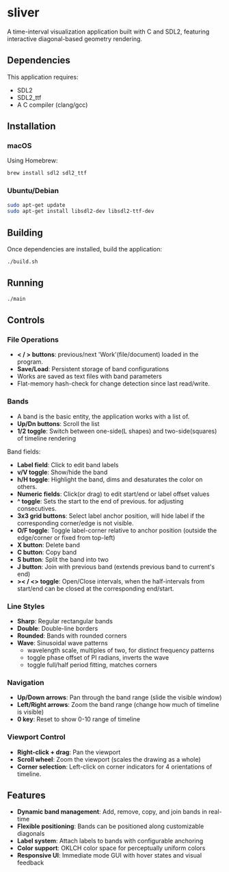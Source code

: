 # sliver

A time-interval visualization application built with C and SDL2, featuring interactive diagonal-based geometry rendering.

## Dependencies

This application requires:
- SDL2 
- SDL2_ttf
- A C compiler (clang/gcc)

## Installation

### macOS

Using Homebrew:
```bash
brew install sdl2 sdl2_ttf
```

### Ubuntu/Debian

```bash
sudo apt-get update
sudo apt-get install libsdl2-dev libsdl2-ttf-dev
```

## Building

Once dependencies are installed, build the application:

```bash
./build.sh
```

## Running

```bash
./main
```

## Controls

### File Operations
- **< / > buttons**: previous/next 'Work'(file/document) loaded in the program.
- **Save/Load**: Persistent storage of band configurations
- Works are saved as text files with band parameters
- Flat-memory hash-check for change detection since last read/write.

### Bands
- A band is the basic entity, the application works with a list of.
- **Up/Dn buttons**: Scroll the list
- **1/2 toggle**: Switch between one-side(L shapes) and two-side(squares) of timeline rendering

Band fields:
- **Label field**: Click to edit band labels
- **v/V toggle**: Show/hide the band
- **h/H toggle**: Highlight the band, dims and desaturates the color on others.
- **Numeric fields**: Click(or drag) to edit start/end or label offset values
- **^ toggle**: Sets the start to the end of previous. for adjusting consecutives.
- **3x3 grid buttons**: Select label anchor position, will hide label if the corresponding corner/edge is not visible.
- **O/F toggle**: Toggle label-corner relative to anchor position (outside the edge/corner or fixed from top-left)
- **X button**: Delete band
- **C button**: Copy band
- **S button**: Split the band into two
- **J button**: Join with previous band (extends previous band to current's end)
- **>< / <> toggle**: Open/Close intervals, when the half-intervals from start/end can be closed at the corresponding end/start.

### Line Styles
- **Sharp**: Regular rectangular bands
- **Double**: Double-line borders
- **Rounded**: Bands with rounded corners
- **Wave**: Sinusoidal wave patterns
   - wavelength scale, multiples of two, for distinct frequency patterns
   - toggle phase offset of PI radians, inverts the wave
   - toggle full/half period fitting, matches corners

### Navigation
- **Up/Down arrows**: Pan through the band range (slide the visible window)
- **Left/Right arrows**: Zoom the band range (change how much of timeline is visible)
- **0 key**: Reset to show 0-10 range of timeline

### Viewport Control
- **Right-click + drag**: Pan the viewport
- **Scroll wheel**: Zoom the viewport (scales the drawing as a whole)
- **Corner selection**: Left-click on corner indicators for 4 orientations of timeline.

## Features

- **Dynamic band management**: Add, remove, copy, and join bands in real-time
- **Flexible positioning**: Bands can be positioned along customizable diagonals
- **Label system**: Attach labels to bands with configurable anchoring
- **Color support**: OKLCH color space for perceptually uniform colors
- **Responsive UI**: Immediate mode GUI with hover states and visual feedback
